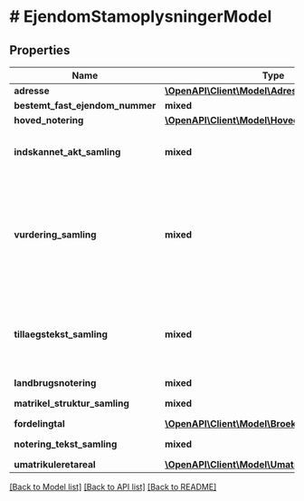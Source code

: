 # # EjendomStamoplysningerModel

## Properties

Name | Type | Description | Notes
------------ | ------------- | ------------- | -------------
**adresse** | [**\OpenAPI\Client\Model\AdresseModel**](AdresseModel.md) |  | [optional]
**bestemt_fast_ejendom_nummer** | **mixed** | BestemtFastEjendomNummer | [optional]
**hoved_notering** | [**\OpenAPI\Client\Model\HovedNoteringEnum**](HovedNoteringEnum.md) |  | [optional]
**indskannet_akt_samling** | **mixed** | Samling af identifikatorer paa indskannede akter for en ejendom. Hver identifikator er filnavnet. | [optional]
**vurdering_samling** | **mixed** | Der kan være mere end en ejendomsvurdering knyttet til en ejendom identificeret via EjendomIdentifikator. Dette sker i de situationer, hvor der for en EjendomIdentifikator eksisterer flere BBR numre. Der er en vurdering per BBR nummer (RealPropertyStructure). | [optional]
**tillaegstekst_samling** | **mixed** | Resulterende tekst fra Tinglysningsrettens behandling af særllige ekspeditionstyper af kategorien meddeleleser. Indholdet er relateret til den interne sagsportal. | [optional]
**landbrugsnotering** | **mixed** | AgriculturalNotationTypeText | [optional]
**matrikel_struktur_samling** | **mixed** | Indeholder berigede matrikler. | [optional]
**fordelingtal** | [**\OpenAPI\Client\Model\BroekModel**](BroekModel.md) |  | [optional]
**notering_tekst_samling** | **mixed** | Samling af noteringer på ejendommen | [optional]
**umatrikuleretareal** | [**\OpenAPI\Client\Model\UmatrikuleretArealModel**](UmatrikuleretArealModel.md) |  | [optional]

[[Back to Model list]](../../README.md#models) [[Back to API list]](../../README.md#endpoints) [[Back to README]](../../README.md)
